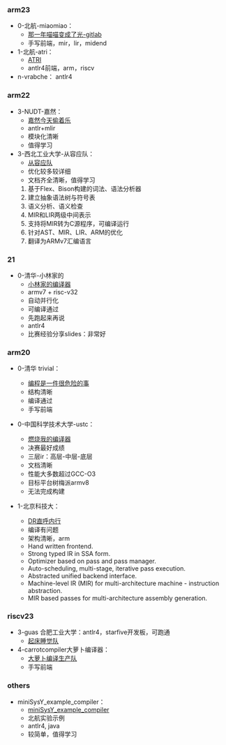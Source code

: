 ### arm23

- 0-北航-miaomiao：
  - [那一年喵喵变成了光-gitlab](https://gitlab.eduxiji.net/educg-group-18973-1895971/compiler2023-202310006201934)
  - 手写前端，mir，lir，midend
- 1-北航-atri：
  - [ATRI](https://gitlab.eduxiji.net/educg-group-18973-1895971/202310006201725-78)
  - antlr4前端，arm，riscv
- n-vrabche： antlr4

### arm22

- 3-NUDT-嘉然：
  - [嘉然今天偷着乐](https://gitlab.eduxiji.net/educg-group-12619-928705/RaVincent-2379)
  - antlr+mlir
  - 模块化清晰
  - 值得学习
- 3-西北工业大学-从容应队：
  - [从容应队](https://gitlab.eduxiji.net/educg-group-12619-928705/HammerWang-2412)
  - 优化较多较详细
  - 文档齐全清晰，值得学习
  1. 基于Flex、Bison构建的词法、语法分析器
  2. 建立抽象语法树与符号表
  3. 语义分析、语义检查
  4. MIR和LIR两级中间表示
  5. 支持将MIR转为C源程序，可编译运行
  6. 针对AST、MIR、LIR、ARM的优化
  7. 翻译为ARMv7汇编语言

### 21

- 0-清华-小林家的
  - [小林家的编译器](https://github.com/kobayashi-compiler/kobayashi-compiler)
  - armv7 + risc-v32
  - 自动并行化
  - 可编译通过
  - 先跑起来再说
  - antlr4
  - 比赛经验分享slides：非常好

### arm20

- 0-清华 trivial：
  - [编程是一件很危险的事](https://github.com/TrivialCompiler/TrivialCompiler)
  - 结构清晰
  - 编译通过
  - 手写前端

- 0-中国科学技术大学-ustc：
  - [燃烧我的编译器](https://github.com/mlzeng/CSC2020-USTC-FlammingMyCompiler)
  - 决赛最好成绩
  - 三层ir：高层-中层-底层
  - 文档清晰
  - 性能大多数超过GCC-O3
  - 目标平台树梅派armv8
  - 无法完成构建
- 1-北京科技大：
  - [DR直呼内行](https://github.com/MaxXSoft/MimiC)
  - 编译有问题
  - 架构清晰，arm
  - Hand written frontend.
  - Strong typed IR in SSA form.
  - Optimizer based on pass and pass manager.
  - Auto-scheduling, multi-stage, iterative pass execution.
  - Abstracted unified backend interface.
  - Machine-level IR (MIR) for multi-architecture machine - instruction abstraction.
  - MIR based passes for multi-architecture assembly generation.

### riscv23

- 3-guas 合肥工业大学：antlr4，starfive开发板，可跑通
  - [起床睡觉队](https://gitlab.eduxiji.net/educg-group-17291-1894922/202310359201848-2384)
- 4-carrotcompiler大萝卜编译器：
  - [大萝卜编译生产队](https://gitlab.eduxiji.net/educg-group-18973-1895971/carrotcompiler)
  - 手写前端

### others

- miniSysY_example_compiler：
  - [miniSysY_example_compiler](https://github.com/BUAA-SE-Compiling/miniSysY_example_compiler)
  - 北航实验示例
  - antlr4, java
  - 较简单，值得学习
